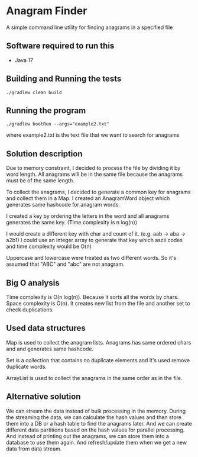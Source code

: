 # Anagram Finder
A simple command line utility for finding anagrams in a specified file

## Software required to run this
* Java 17

## Building and Running the tests
```
./gradlew clean build
```

## Running the program
```
./gradlew bootRun --args="example2.txt" 
```
where example2.txt is the text file that we want to search for anagrams

## Solution description
Due to memory constraint, I decided to process the file by dividing it by word length.
All anagrams will be in the same file because the anagrams must be of the same length.


To collect the anagrams, I decided to generate a common key for anagrams and collect them in a Map.
I created an AnagramWord object which generates same hashcode for anagram words.

I created a key by ordering the letters in the word and all anagrams generates the same key. (Time complexity is n log(n))

I would create a different key with char and count of it. (e.g. aab -> aba -> a2b1) 
I could use an integer array to generate that key which ascii codes and time complexity would be O(n)

Uppercase and lowercase were treated as two different words. So it's assumed that "ABC" and "abc" are not anagram.

## Big O analysis
Time complexity is O(n log(n)). Because it sorts all the words by chars. 
Space complexity is O(n). It creates new list from the file and another set to check duplications.

## Used data structures
Map is used to collect the anagram lists. Anagrams has same ordered chars and and generates same hashcode.

Set is a collection that contains no duplicate elements and it's used remove duplicate words.

ArrayList is used to collect the anagrams in the same order as in the file. 


## Alternative solution
We can stream the data instead of bulk processing in the memory. 
During the streaming the data, we can calculate the hash values and then store them into a DB or a hash table to find the anagrams later. 
And we can create different data partitions based on the hash values for parallel processing. 
And instead of printing out the anagrams, we can store them into a database to use them again. And refresh/update them when we get a new data from data stream.